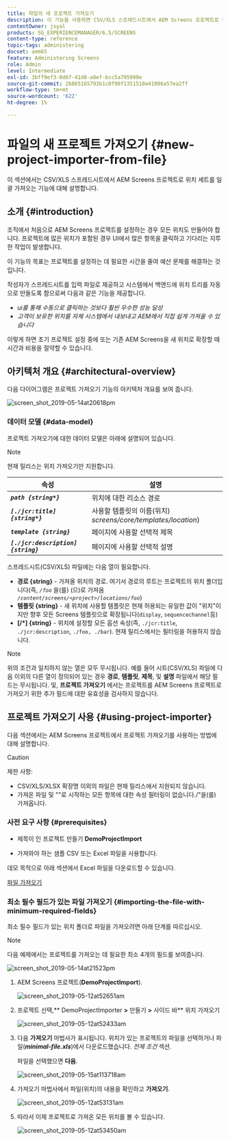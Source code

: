 ```yaml
---
title: 파일의 새 프로젝트 가져오기
description: 이 기능을 사용하면 CSV/XLS 스프레드시트에서 AEM Screens 프로젝트로 위치 세트를 일괄 가져올 수 있습니다.
contentOwner: jsyal
products: SG_EXPERIENCEMANAGER/6.5/SCREENS
content-type: reference
topic-tags: administering
docset: aem65
feature: Administering Screens
role: Admin
level: Intermediate
exl-id: 3bff9ef3-0d6f-41d8-a8ef-bcc5a795990e
source-git-commit: 2b865165793b1c0f90f1351518e41096a57ea2ff
workflow-type: tm+mt
source-wordcount: '622'
ht-degree: 1%

---
```


# 파일의 새 프로젝트 가져오기 {#new-project-importer-from-file}

이 섹션에서는 CSV/XLS 스프레드시트에서 AEM Screens 프로젝트로 위치 세트를 일괄 가져오는 기능에 대해 설명합니다.

## 소개 {#introduction}

조직에서 처음으로 AEM Screens 프로젝트를 설정하는 경우 모든 위치도 만들어야 합니다. 프로젝트에 많은 위치가 포함된 경우 UI에서 많은 항목을 클릭하고 기다리는 지루한 작업이 발생합니다.

이 기능의 목표는 프로젝트를 설정하는 데 필요한 시간을 줄여 예산 문제를 해결하는 것입니다.

작성자가 스프레드시트를 입력 파일로 제공하고 시스템에서 백엔드에 위치 트리를 자동으로 만들도록 함으로써 다음과 같은 기능을 제공합니다.

* *ui를 통해 수동으로 클릭하는 것보다 훨씬 우수한 성능 달성*
* *고객이 보유한 위치를 자체 시스템에서 내보내고 AEM에서 직접 쉽게 가져올 수 있습니다*

이렇게 하면 초기 프로젝트 설정 중에 또는 기존 AEM Screens을 새 위치로 확장할 때 시간과 비용을 절약할 수 있습니다.

## 아키텍처 개요 {#architectural-overview}

다음 다이어그램은 프로젝트 가져오기 기능의 아키텍처 개요를 보여 줍니다.

![screen_shot_2019-05-14at20618pm](assets/screen_shot_2019-05-14at20618pm.png)

### 데이터 모델 {#data-model}

프로젝트 가져오기에 대한 데이터 모델은 아래에 설명되어 있습니다.

>[!NOTE]
>
>현재 릴리스는 위치 가져오기만 지원합니다.

| **속성** | **설명** |
|---|---|
| ***`path {string*}`*** | 위치에 대한 리소스 경로 |
| ***`[./jcr:title] {string*}`*** | 사용할 템플릿의 이름(위치) *screens/core/templates/location*) |
| ***`template {string}`*** | 페이지에 사용할 선택적 제목 |
| ***`[./jcr:description] {string}`*** | 페이지에 사용할 선택적 설명 |

스프레드시트(CSV/XLS) 파일에는 다음 열이 필요합니다.

* **경로 {string}** - 가져올 위치의 경로. 여기서 경로의 루트는 프로젝트의 위치 폴더입니다(즉, *`/foo`* 을(를) (으)로 가져옴 *`/content/screens/<project>/locations/foo`*)
* **템플릿 {string}** - 새 위치에 사용할 템플릿은 현재 허용되는 유일한 값이 &quot;위치&quot;이지만 향후 모든 Screens 템플릿으로 확장됩니다(`display`, `sequencechannel`등)
* **[/*] {string}** - 위치에 설정할 모든 옵션 속성(즉, `./jcr:title`, `./jcr:description`, `./foo, ./bar`). 현재 릴리스에서는 필터링을 허용하지 않습니다.

>[!NOTE]
>
>위의 조건과 일치하지 않는 열은 모두 무시됩니다. 예를 들어 시트(CSV/XLS) 파일에 다음 이외의 다른 열이 정의되어 있는 경우 **경로**, **템플릿**, **제목**, 및 **설명** 파일에서 해당 필드는 무시됩니다. 및, **프로젝트 가져오기** 에서는 프로젝트를 AEM Screens 프로젝트로 가져오기 위한 추가 필드에 대한 유효성을 검사하지 않습니다.

## 프로젝트 가져오기 사용 {#using-project-importer}

다음 섹션에서는 AEM Screens 프로젝트에서 프로젝트 가져오기를 사용하는 방법에 대해 설명합니다.

>[!CAUTION]
>
>제한 사항:
>
>* CSV/XLS/XLSX 확장명 이외의 파일은 현재 릴리스에서 지원되지 않습니다.
>* 가져온 파일 및 &quot;&quot;로 시작하는 모든 항목에 대한 속성 필터링이 없습니다./&quot;을(를) 가져옵니다.
>

### 사전 요구 사항 {#prerequisites}

* 제목이 인 프로젝트 만들기 **DemoProjectImport**

* 가져와야 하는 샘플 CSV 또는 Excel 파일을 사용합니다.

데모 목적으로 아래 섹션에서 Excel 파일을 다운로드할 수 있습니다.

[파일 가져오기](assets/minimal-file.xls)

### 최소 필수 필드가 있는 파일 가져오기 {#importing-the-file-with-minimum-required-fields}

최소 필수 필드가 있는 위치 폴더로 파일을 가져오려면 아래 단계를 따르십시오.

>[!NOTE]
>
>다음 예제에서는 프로젝트를 가져오는 데 필요한 최소 4개의 필드를 보여줍니다.

![screen_shot_2019-05-14at21523pm](assets/screen_shot_2019-05-14at21523pm.png)

1. AEM Screens 프로젝트(**DemoProjectImport**).

   ![screen_shot_2019-05-12at52651am](assets/screen_shot_2019-05-12at52651am.png)

1. 프로젝트 선택,** DemoProjectImporter **>** 만들기 **>** 사이드 바** 위치 가져오기

   ![screen_shot_2019-05-12at52433am](assets/screen_shot_2019-05-12at52433am.png)

1. 다음 **가져오기** 마법사가 표시됩니다. 위치가 있는 프로젝트의 파일을 선택하거나 파일(***minimal-file.xls***)에서 다운로드했습니다. *전제 조건* 섹션.

   파일을 선택했으면 **다음**.

   ![screen_shot_2019-05-15at113718am](assets/screen_shot_2019-05-15at113718am.png)

1. 가져오기 마법사에서 파일(위치)의 내용을 확인하고 **가져오기**.

   ![screen_shot_2019-05-12at53131am](assets/screen_shot_2019-05-12at53131am.png)

1. 따라서 이제 프로젝트로 가져온 모든 위치를 볼 수 있습니다.

   ![screen_shot_2019-05-12at53450am](assets/screen_shot_2019-05-12at53450am.png)
